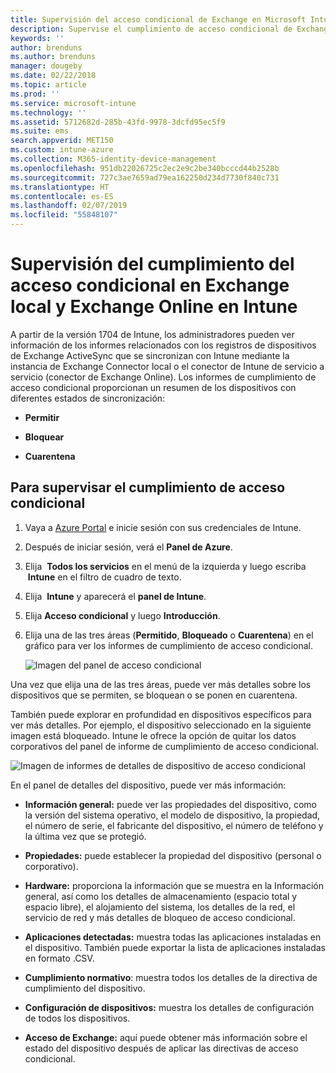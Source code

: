 ```yaml
---
title: Supervisión del acceso condicional de Exchange en Microsoft Intune | Microsoft Intune
description: Supervise el cumplimiento de acceso condicional de Exchange local y Exchange Online a través de Azure Portal de Intune.
keywords: ''
author: brenduns
ms.author: brenduns
manager: dougeby
ms.date: 02/22/2018
ms.topic: article
ms.prod: ''
ms.service: microsoft-intune
ms.technology: ''
ms.assetid: 5712682d-285b-43fd-9978-3dcfd95ec5f9
ms.suite: ems
search.appverid: MET150
ms.custom: intune-azure
ms.collection: M365-identity-device-management
ms.openlocfilehash: 951db22026725c2ec2e9c2be340bcccd44b2528b
ms.sourcegitcommit: 727c3ae7659ad79ea162250d234d7730f840c731
ms.translationtype: HT
ms.contentlocale: es-ES
ms.lasthandoff: 02/07/2019
ms.locfileid: "55848107"
---
```

# <a name="monitor-conditional-access-compliance-for-on-premises-exchange-and-exchange-online-in-intune"></a>Supervisión del cumplimiento del acceso condicional en Exchange local y Exchange Online en Intune

A partir de la versión 1704 de Intune, los administradores pueden ver información de los informes relacionados con los registros de dispositivos de Exchange ActiveSync que se sincronizan con Intune mediante la instancia de Exchange Connector local o el conector de Intune de servicio a servicio (conector de Exchange Online). Los informes de cumplimiento de acceso condicional proporcionan un resumen de los dispositivos con diferentes estados de sincronización:

-   **Permitir**

-   **Bloquear**

-   **Cuarentena**

## <a name="to-monitor-conditional-access-compliance"></a>Para supervisar el cumplimiento de acceso condicional

1.  Vaya a [Azure Portal](https://portal.azure.com/) e inicie sesión con sus credenciales de Intune.

2.  Después de iniciar sesión, verá el **Panel de Azure**.

3.  Elija  **Todos los servicios** en el menú de la izquierda y luego escriba  **Intune** en el filtro de cuadro de texto.

4.  Elija  **Intune** y aparecerá el **panel de Intune**.

5.  Elija **Acceso condicional** y luego **Introducción**.

6.  Elija una de las tres áreas (**Permitido**, **Bloqueado** o **Cuarentena**) en el gráfico para ver los informes de cumplimiento de acceso condicional.

    ![Imagen del panel de acceso condicional](./media/CA-reporting-intune-1.png)

Una vez que elija una de las tres áreas, puede ver más detalles sobre los dispositivos que se permiten, se bloquean o se ponen en cuarentena.

También puede explorar en profundidad en dispositivos específicos para ver más detalles. Por ejemplo, el dispositivo seleccionado en la siguiente imagen está bloqueado. Intune le ofrece la opción de quitar los datos corporativos del panel de informe de cumplimiento de acceso condicional.

![Imagen de informes de detalles de dispositivo de acceso condicional](./media/CA-reporting-intune-3.png)

En el panel de detalles del dispositivo, puede ver más información:

-   **Información general:** puede ver las propiedades del dispositivo, como la versión del sistema operativo, el modelo de dispositivo, la propiedad, el número de serie, el fabricante del dispositivo, el número de teléfono y la última vez que se protegió.

-   **Propiedades:** puede establecer la propiedad del dispositivo (personal o corporativo).

-   **Hardware:** proporciona la información que se muestra en la Información general, así como los detalles de almacenamiento (espacio total y espacio libre), el alojamiento del sistema, los detalles de la red, el servicio de red y más detalles de bloqueo de acceso condicional.

-   **Aplicaciones detectadas:** muestra todas las aplicaciones instaladas en el dispositivo. También puede exportar la lista de aplicaciones instaladas en formato .CSV.

-   **Cumplimiento normativo**: muestra todos los detalles de la directiva de cumplimiento del dispositivo.

-   **Configuración de dispositivos:** muestra los detalles de configuración de todos los dispositivos.

-   **Acceso de Exchange:** aquí puede obtener más información sobre el estado del dispositivo después de aplicar las directivas de acceso condicional.
